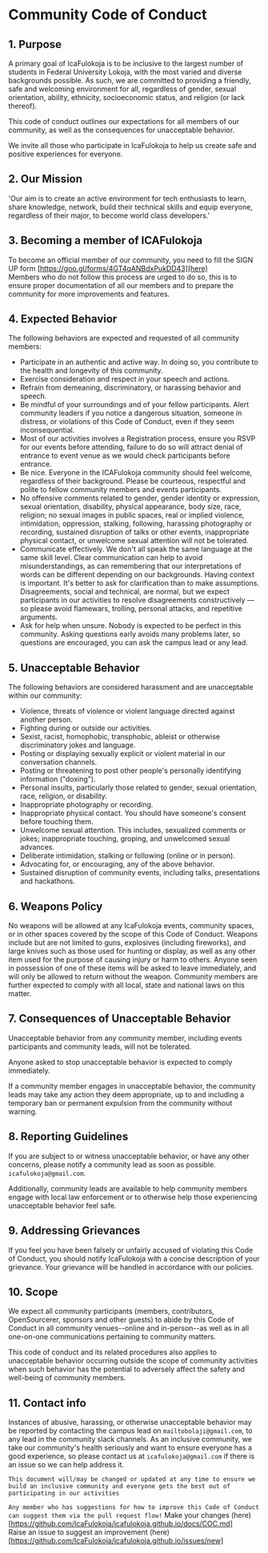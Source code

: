 # Community Code of Conduct

## 1. Purpose

A primary goal of IcaFulokoja is to be inclusive to the largest number of students in Federal University Lokoja, with the most varied and diverse backgrounds possible. As such, we are committed to providing a friendly, safe and welcoming environment for all, regardless of gender, sexual orientation, ability, ethnicity, socioeconomic status, and religion (or lack thereof).

This code of conduct outlines our expectations for all members of our community, as well as the consequences for unacceptable behavior.

We invite all those who participate in IcaFulokoja to help us create safe and positive experiences for everyone.

## 2. Our Mission

'Our aim is to create an active environment for tech enthusiasts to learn, share knowledge, network, build their technical skills and equip everyone, regardless of their major, to become world class developers.'


## 3. Becoming a member of ICAFulokoja
 
To become an official member of our community, you need to fill the SIGN UP form [https://goo.gl/forms/4GT4qANBdxPukDD43](here) <br>
Members who do not follow this process are urged to do so, this is to ensure proper documentation of all our members and to prepare the community for more improvements and features.

## 4. Expected Behavior

The following behaviors are expected and requested of all community members:

 * Participate in an authentic and active way. In doing so, you contribute to the health and longevity of this community.
 * Exercise consideration and respect in your speech and actions.
 * Refrain from demeaning, discriminatory, or harassing behavior and speech.
 * Be mindful of your surroundings and of your fellow participants. Alert community leaders if you notice a dangerous situation, someone in distress, or violations of this Code of Conduct, even if they seem inconsequential.
 * Most of our activities involves a Registration process, ensure you RSVP for our events before attending, failure to do so will attract denial of entrance to event venue as we would check participants before entrance.
 *  Be nice. Everyone in the ICAFulokoja community should feel welcome, regardless of their background. Please be courteous, respectful and polite to fellow community members and events participants.
 * No offensive comments related to gender, gender identity or expression, sexual orientation, disability, physical appearance, body size, race, religion; no sexual images in public spaces, real or implied violence, intimidation, oppression, stalking, following, harassing photography or recording, sustained disruption of talks or other events, inappropriate physical contact, or unwelcome sexual attention will not be tolerated.
 * Communicate effectively. We don't all speak the same language at the same skill level. Clear communication can help to avoid misunderstandings, as can remembering that our interpretations of words can be different depending on our backgrounds. Having context is important. It's better to ask for clarification than to make assumptions. Disagreements, social and technical, are normal, but we expect participants in our activities to resolve disagreements constructively — so please avoid flamewars, trolling, personal attacks, and repetitive arguments.
 * Ask for help when unsure. Nobody is expected to be perfect in this community. Asking questions early avoids many problems later, so questions are encouraged, you can ask the campus lead or any lead.

## 5. Unacceptable Behavior

The following behaviors are considered harassment and are unacceptable within our community:

 * Violence, threats of violence or violent language directed against another person.
 * Fighting during or outside our activities.
 * Sexist, racist, homophobic, transphobic, ableist or otherwise discriminatory jokes and language.
 * Posting or displaying sexually explicit or violent material in our conversation channels.
 * Posting or threatening to post other people's personally identifying information ("doxing").
 * Personal insults, particularly those related to gender, sexual orientation, race, religion, or disability.
 * Inappropriate photography or recording.
 * Inappropriate physical contact. You should have someone's consent before touching them.
 * Unwelcome sexual attention. This includes, sexualized comments or jokes; inappropriate touching, groping, and unwelcomed sexual advances.
 * Deliberate intimidation, stalking or following (online or in person).
 * Advocating for, or encouraging, any of the above behavior.
 * Sustained disruption of community events, including talks, presentations and hackathons.

## 6. Weapons Policy

No weapons will be allowed at any IcaFulokoja events, community spaces, or in other spaces covered by the scope of this Code of Conduct. Weapons include but are not limited to guns, explosives (including fireworks), and large knives such as those used for hunting or display, as well as any other item used for the purpose of causing injury or harm to others. Anyone seen in possession of one of these items will be asked to leave immediately, and will only be allowed to return without the weapon. Community members are further expected to comply with all local, state and national laws on this matter.

## 7. Consequences of Unacceptable Behavior

Unacceptable behavior from any community member, including events participants and community leads, will not be tolerated.

Anyone asked to stop unacceptable behavior is expected to comply immediately.

If a community member engages in unacceptable behavior, the community leads may take any action they deem appropriate, up to and including a temporary ban or permanent expulsion from the community without warning.

## 8. Reporting Guidelines

If you are subject to or witness unacceptable behavior, or have any other concerns, please notify a community lead as soon as possible. `icafulokoja@gmail.com`.



Additionally, community leads are available to help community members engage with local law enforcement or to otherwise help those experiencing unacceptable behavior feel safe.

## 9. Addressing Grievances

If you feel you have been falsely or unfairly accused of violating this Code of Conduct, you should notify IcaFulokoja with a concise description of your grievance. Your grievance will be handled in accordance with our policies. 



## 10. Scope

We expect all community participants (members, contributors, OpenSourcerer, sponsors and other guests) to abide by this Code of Conduct in all community venues--online and in-person--as well as in all one-on-one communications pertaining to community matters.

This code of conduct and its related procedures also applies to unacceptable behavior occurring outside the scope of community activities when such behavior has the potential to adversely affect the safety and well-being of community members.

## 11. Contact info

Instances of abusive, harassing, or otherwise unacceptable behavior may be reported by contacting the campus lead on `mailtobolaji@gmail.com`, to any lead  in the community slack channels. As an inclusive community, we take our community's health seriously and want to ensure everyone has a good experience, so please contact us at `icafulokoja@gmail.com` if there is an issue so we can help address it.


`This document will/may be changed or updated at any time to ensure we build an inclusive community and everyone gets the best out of participating in our activities`

`Any member who has suggestions for how to improve this Code of Conduct can suggest them via the pull request flow!`
Make your changes (here)[https://github.com/IcaFulokoja/icafulokoja.github.io/docs/COC.md] <br>
Raise an issue to suggest an improvement (here)[https://github.com/IcaFulokoja/icafulokoja.github.io/issues/new]
